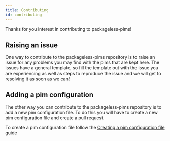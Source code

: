 ```yaml
---
title: Contributing
id: contributing
---
```


Thanks for you interest in contributing to packageless-pims!

## Raising an issue
One way to contribute to the packageless-pims repository is to raise an issue for any problems you may find with the pims that are kept here. The issues have a general template, so fill the template out with the issue you are experiencing as well as steps to reproduce the issue and we will get to resolving it as soon as we can!

## Adding a pim configuration
The other way you can contribute to the packageless-pims repository is to add a new pim configuration file. To do this you will have to create a new pim configuration file and create a pull request.

To create a pim configuration file follow the [Creating a pim configuration file](create-pim-config.md) guide